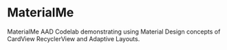 # MaterialMe
MaterialMe AAD Codelab demonstrating using Material Design concepts of 
CardView 
RecyclerView and 
Adaptive Layouts.
